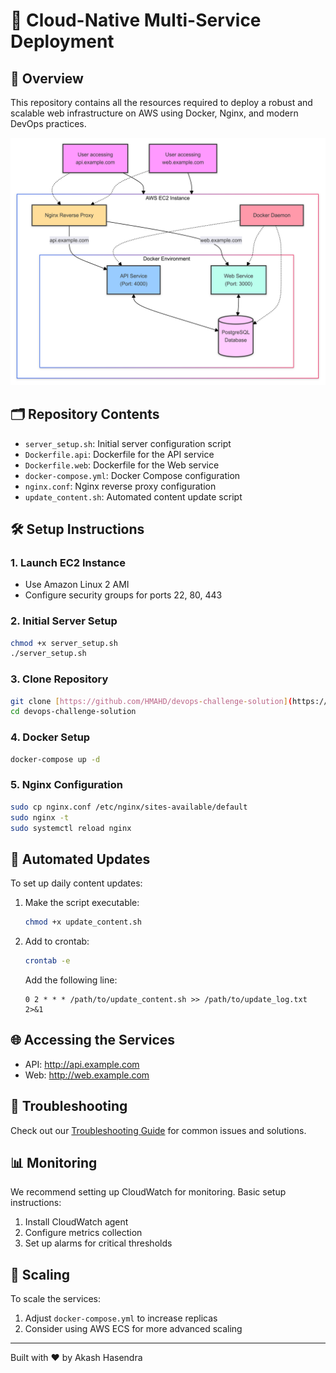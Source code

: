 # 🚀 Cloud-Native Multi-Service Deployment

## 🌟 Overview

This repository contains all the resources required to deploy a robust and scalable web infrastructure on AWS using Docker, Nginx, and modern DevOps practices.

![Architecture Diagram](./Assets/architecture_diagram.png)

## 🗂️ Repository Contents

- `server_setup.sh`: Initial server configuration script
- `Dockerfile.api`: Dockerfile for the API service
- `Dockerfile.web`: Dockerfile for the Web service
- `docker-compose.yml`: Docker Compose configuration
- `nginx.conf`: Nginx reverse proxy configuration
- `update_content.sh`: Automated content update script

## 🛠️ Setup Instructions

### 1. Launch EC2 Instance
- Use Amazon Linux 2 AMI
- Configure security groups for ports 22, 80, 443

### 2. Initial Server Setup
```bash
chmod +x server_setup.sh
./server_setup.sh
```

### 3. Clone Repository
```bash
git clone [https://github.com/HMAHD/devops-challenge-solution](https://github.com/HMAHD/devops-challenge-solution).git
cd devops-challenge-solution
```

### 4. Docker Setup
```bash
docker-compose up -d
```

### 5. Nginx Configuration
```bash
sudo cp nginx.conf /etc/nginx/sites-available/default
sudo nginx -t
sudo systemctl reload nginx
```

## 🔄 Automated Updates

To set up daily content updates:

1. Make the script executable:
   ```bash
   chmod +x update_content.sh
   ```

2. Add to crontab:
   ```bash
   crontab -e
   ```
   Add the following line:
   ```
   0 2 * * * /path/to/update_content.sh >> /path/to/update_log.txt 2>&1
   ```

## 🌐 Accessing the Services

- API: http://api.example.com
- Web: http://web.example.com

## 🔧 Troubleshooting

Check out our [Troubleshooting Guide](./TROUBLESHOOTING.md) for common issues and solutions.

## 📊 Monitoring

We recommend setting up CloudWatch for monitoring. Basic setup instructions:

1. Install CloudWatch agent
2. Configure metrics collection
3. Set up alarms for critical thresholds

## 🚀 Scaling

To scale the services:

1. Adjust `docker-compose.yml` to increase replicas
2. Consider using AWS ECS for more advanced scaling


---

Built with ❤️ by Akash Hasendra


